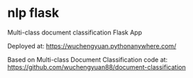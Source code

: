 # nlp flask
 Multi-class document classification Flask App
 
Deployed at: https://wuchengyuan.pythonanywhere.com/

Based on Multi-class Document Classification code at: https://github.com/wuchengyuan88/document-classification
